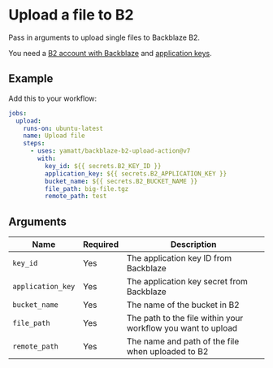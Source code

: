 # Upload a file to B2

Pass in arguments to upload single files to Backblaze B2.

You need a [B2 account with Backblaze](https://www.backblaze.com) and [application keys](https://www.backblaze.com/docs/cloud-storage-application-keys#creating-and-using-app-keys).

## Example

Add this to your workflow:

```yaml
jobs:
  upload:
    runs-on: ubuntu-latest
    name: Upload file
    steps:
      - uses: yamatt/backblaze-b2-upload-action@v7
        with:
          key_id: ${{ secrets.B2_KEY_ID }}
          application_key: ${{ secrets.B2_APPLICATION_KEY }}
          bucket_name: ${{ secrets.B2_BUCKET_NAME }}
          file_path: big-file.tgz
          remote_path: test
```

## Arguments

| Name              | Required | Description                                                  |
| ----------------- | -------- | ------------------------------------------------------------ |
| `key_id`          | Yes      | The application key ID from Backblaze                        |
| `application_key` | Yes      | The application key secret from Backblaze                    |
| `bucket_name`     | Yes      | The name of the bucket in B2                                 |
| `file_path`       | Yes      | The path to the file within your workflow you want to upload |
| `remote_path`     | Yes      | The name and path of the file when uploaded to B2            |
